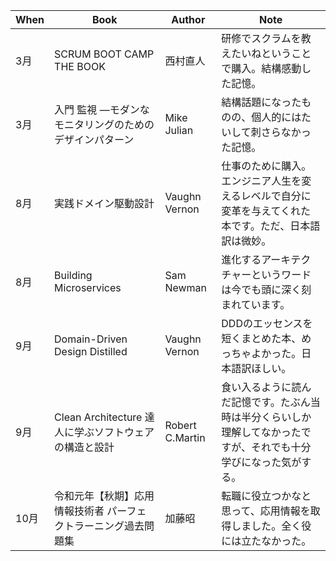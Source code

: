 | When | Book | Author | Note |
|------|------|------|------|
| 3月 | SCRUM BOOT CAMP THE BOOK | 西村直人 | 研修でスクラムを教えたいねということで購入。結構感動した記憶。 |
| 3月 | 入門 監視 ―モダンなモニタリングのためのデザインパターン | Mike Julian | 結構話題になったものの、個人的にはたいして刺さらなかった記憶。 |
| 8月 | 実践ドメイン駆動設計 | Vaughn Vernon | 仕事のために購入。エンジニア人生を変えるレベルで自分に変革を与えてくれた本です。ただ、日本語訳は微妙。 |
| 8月 | Building Microservices | Sam Newman | 進化するアーキテクチャーというワードは今でも頭に深く刻まれています。 |
| 9月 | Domain-Driven Design Distilled | Vaughn Vernon | DDDのエッセンスを短くまとめた本、めっちゃよかった。日本語訳ほしい。 |
| 9月 | Clean Architecture 達人に学ぶソフトウェアの構造と設計 | Robert C.Martin | 食い入るように読んだ記憶です。たぶん当時は半分くらいしか理解してなかったですが、それでも十分学びになった気がする。 |
| 10月 | 令和元年【秋期】応用情報技術者 パーフェクトラーニング過去問題集 | 加藤昭 | 転職に役立つかなと思って、応用情報を取得しました。全く役には立たなかった。 |
